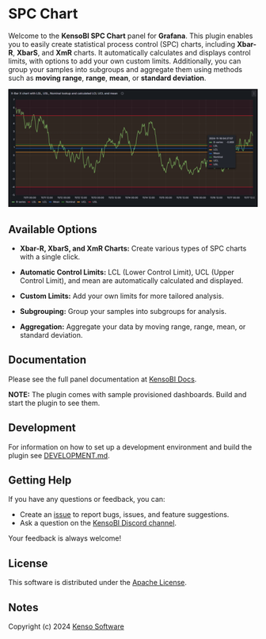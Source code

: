 # SPC Chart

Welcome to the **KensoBI SPC Chart** panel for **Grafana**. This plugin enables you to easily create statistical process control (SPC) charts, including **Xbar-R**, **XbarS**, and **XmR** charts. It automatically calculates and displays control limits, with options to add your own custom limits. Additionally, you can group your samples into subgroups and aggregate them using methods such as **moving range**, **range**, **mean**, or **standard deviation**.

![Main](https://raw.githubusercontent.com/KensoBI/spc-chart/refs/heads/main/src/img/SPC-chart.png)

## Available Options

- **Xbar-R, XbarS, and XmR Charts:** Create various types of SPC charts with a single click.

- **Automatic Control Limits:** LCL (Lower Control Limit), UCL (Upper Control Limit), and mean are automatically calculated and displayed.

- **Custom Limits:** Add your own limits for more tailored analysis.

- **Subgrouping:** Group your samples into subgroups for analysis.

- **Aggregation:** Aggregate your data by moving range, range, mean, or standard deviation.

## Documentation

Please see the full panel documentation at [KensoBI Docs](https://docs.kensobi.com/panels/spc-chart/).

**NOTE:** The plugin comes with sample provisioned dashboards. Build and start the plugin to see them.


## Development

For information on how to set up a development environment and build the plugin see [DEVELOPMENT.md](DEVELOPMENT.md).

## Getting Help

If you have any questions or feedback, you can:

- Create an [issue](https://github.com/KensoBI/spc-chart/issues) to report bugs, issues, and feature suggestions.
- Ask a question on the [KensoBI Discord channel](https://discord.gg/cVKKh7trXU).

Your feedback is always welcome!


## License

This software is distributed under the [Apache License](https://raw.githubusercontent.com/KensoBI/spc-chart/main/LICENSE).


## Notes

Copyright (c) 2024 [Kenso Software](https://kensobi.com)
